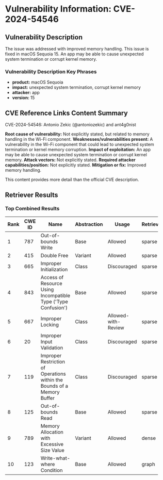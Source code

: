 # Vulnerability Information: CVE-2024-54546

## Vulnerability Description
The issue was addressed with improved memory handling. This issue is fixed in macOS Sequoia 15. An app may be able to cause unexpected system termination or corrupt kernel memory.

### Vulnerability Description Key Phrases
- **product:** macOS Sequoia
- **impact:** unexpected system termination, corrupt kernel memory
- **attacker:** app
- **version:** 15

## CVE Reference Links Content Summary
CVE-2024-54546: Antonio Zekic (@antoniozekic) and ant4g0nist

**Root cause of vulnerability:** Not explicitly stated, but related to memory handling in the Wi-Fi component.
**Weaknesses/vulnerabilities present:**  A vulnerability in the Wi-Fi component that could lead to unexpected system termination or kernel memory corruption.
**Impact of exploitation:** An app may be able to cause unexpected system termination or corrupt kernel memory.
**Attack vectors:** Not explicitly stated.
**Required attacker capabilities/position:** Not explicitly stated.
**Mitigation or fix:** Improved memory handling.

This content provides more detail than the official CVE description.

## Retriever Results

### Top Combined Results

| Rank | CWE ID | Name | Abstraction | Usage  | Retrievers | Individual Scores |
|------|--------|------|-------------|-------|------------|-------------------|
| 1 | 787 | Out-of-bounds Write | Base | Allowed | sparse | 0.077 |
| 2 | 415 | Double Free | Variant | Allowed | sparse | 0.068 |
| 3 | 665 | Improper Initialization | Class | Discouraged | sparse | 0.065 |
| 4 | 843 | Access of Resource Using Incompatible Type ('Type Confusion') | Base | Allowed | sparse | 0.065 |
| 5 | 667 | Improper Locking | Class | Allowed-with-Review | sparse | 0.063 |
| 6 | 20 | Improper Input Validation | Class | Discouraged | sparse | 0.060 |
| 7 | 119 | Improper Restriction of Operations within the Bounds of a Memory Buffer | Class | Discouraged | sparse | 0.058 |
| 8 | 125 | Out-of-bounds Read | Base | Allowed | sparse | 0.056 |
| 9 | 789 | Memory Allocation with Excessive Size Value | Variant | Allowed | dense | 0.470 |
| 10 | 123 | Write-what-where Condition | Base | Allowed | graph | 0.003 |

